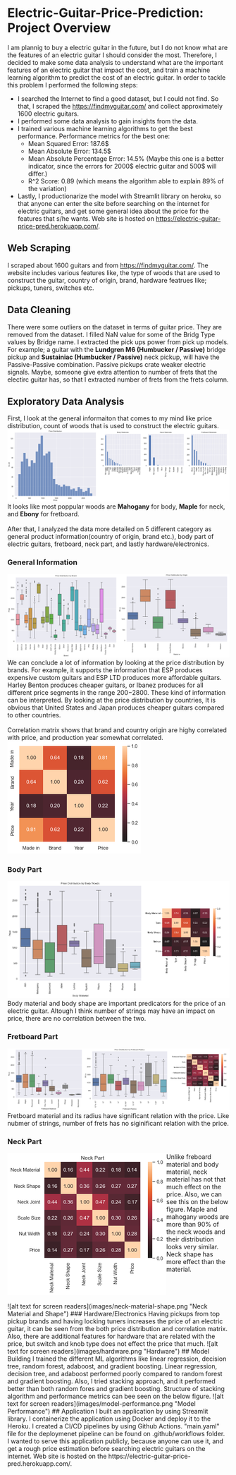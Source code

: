 # Electric-Guitar-Price-Prediction: Project Overview
I am plannig to buy a electric guitar in the future, but I do not know what are the features of an electric guitar I should consider the most. Therefore, I decided to make some data analysis to understand what are the important features of an electric guitar that impact the cost, and train a machine learning algorithm to predict the cost of an electric guitar. In order to tackle this problem I performed the following steps:
* I searched the Internet to find a good dataset, but I could not find. So that, I scraped the https://findmyguitar.com/ and collect approximately 1600 electric guitars.
* I performed some data analysis to gain insights from the data.
* I trained various machine learning algorithms to get the best performance. Performance metrics for the best one:
  * Mean Squared Error: 187.6$
  * Mean Absolute Error: 134.5$
  * Mean Absolute Percentage Error: 14.5% (Maybe this one is a better indicator, since the errors for 2000$ electric guitar and 500$ will differ.)
  * R^2 Score: 0.89 (which means the algorithm able to explain 89% of the variation)
* Lastly, I productionarize the model with Streamlit library on heroku, so that anyone can enter the site before searching on the internet for electric guitars, and get some general idea about the price for the features that s/he wants. Web site is hosted on https://electric-guitar-price-pred.herokuapp.com/.
## Web Scraping
I scraped about 1600 guitars and from https://findmyguitar.com/. The website includes various features like, the type of woods that are used to construct the guitar, country of origin, brand, hardware featrues like; pickups, tuners, switches etc.
## Data Cleaning
There were some outliers on the dataset in terms of guitar price. They are removed from the dataset. I filled NaN value for some of the Bridg Type values by Bridge name. I extracted the pick ups power from pick up models. For example; a guitar with the <b>Lundgren M6 (Humbucker / Passive)</b> bridge pickup and <b>Sustainiac (Humbucker / Passive)</b> neck pickup, will have the Passive-Passive combination. Passive pickups crate weaker electric signals. Maybe, someone give extra attention to number of frets that the electirc guitar has, so that I extracted number of frets from the frets column.   
## Exploratory Data Analysis
First, I look at the general informaiton that comes to my mind like price distribution, count of woods that is used to construct the electric guitars. 
![alt text for screen readers](images/price-dist.png "Price Distribution and Wood Counts")
It looks like most poppular woods are <b>Mahogany</b> for body, <b>Maple</b> for neck, and <b>Ebony</b> for fretboard. </br> 
</br>
After that, I analyzed the data more detailed on 5 different category as general product information(country of origin, brand etc.), body part of electric guitars, fretboard, neck part, and lastly hardware/electronics.  
### General Information
![alt text for screen readers](images/price-dist-by-brand-country.png "Price Distribution by Brand and Country")
We can conclude a lot of information by looking at the price distribution by brands. For example, it supports the information that ESP produces expensive custom guitars and ESP LTD produces more affordable guitars. Harley Benton produces cheaper guitars, or Ibanez produces for all different price segments in the range 200$-2800$. These kind of information can be interpreted. By looking at the price distribution by countries, It is obvious that United States and Japan produces cheaper guitars compared to other countries. </br> </br>
Correlation matrix shows that brand and country origin are highy correlated with price, and production year somewhat correlated.
![alt text for screen readers](images/correlation.png "Price Distribution by Brand and Country")
### Body Part
![alt text for screen readers](images/body-material.png "Body Part")
Body material and body shape are important predicators for the price of an electric guitar. Altough I think number of strings may have an impact on price, there are no correlation between the two.   
### Fretboard Part
![alt text for screen readers](images/fretboard.png "Fretboard Part")
Fretboard material and its radius have significant relation with the price. Like nubmer of strings, number of frets has no siginificant relation with the price. 
### Neck Part
<img align="left" src="images/neck-corr.png">
Unlike freboard material and body material, neck material has not that much effect on the price. Also, we can see this on the below figure. Maple and mahogany woods are more than 90% of the neck woods and their distribution looks very similar. Neck shape has more effect than the material. <br clear="left"/> </br>
![alt text for screen readers](images/neck-material-shape.png "Neck Material and Shape")
### Hardware/Electronics
Having pickups from top pickup brands and having locking tuners increases the price of an electric guitar, it can be seen from the both price distribution and correlation matrix. Also, there are additional features for hardware that are related with the price, but switch and knob type does not effect the price that much.
![alt text for screen readers](images/hardware.png "Hardware")
## Model Building
I trained the different ML algorithms like linear regression, decision tree, random forest, adaboost, and gradient boosting. Linear regression, decision tree, and adaboost performed poorly compared to random forest and gradient boosting. Also, I tried stacking approach, and it performed better than both random fores and gradient boosting. Structure of stacking algorithm and performance metrics can bee seen on the below figure.
![alt text for screen readers](images/model-performance.png "Model Performance")
## Application
I built an application by using Streamlit library. I containerize the application using Docker and deploy it to the Heroku. I created a CI/CD pipelines by using Github Actions. "main.yaml" file for the deploymenet pipeline can be found on .github/workflows folder. </br>
I wanted to serve this application publicly, because anyone can use it, and get a rough price estimation before searching electric guitars on the internet. Web site is hosted on the https://electric-guitar-price-pred.herokuapp.com/.  
